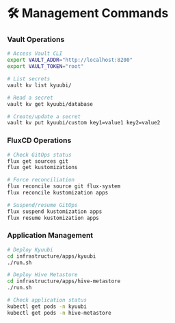 # 🛠️ Management Commands

### Vault Operations

```bash
# Access Vault CLI
export VAULT_ADDR="http://localhost:8200"
export VAULT_TOKEN="root"

# List secrets
vault kv list kyuubi/

# Read a secret
vault kv get kyuubi/database

# Create/update a secret
vault kv put kyuubi/custom key1=value1 key2=value2
```

### FluxCD Operations

```bash
# Check GitOps status
flux get sources git
flux get kustomizations

# Force reconciliation
flux reconcile source git flux-system
flux reconcile kustomization apps

# Suspend/resume GitOps
flux suspend kustomization apps
flux resume kustomization apps
```

### Application Management

```bash
# Deploy Kyuubi
cd infrastructure/apps/kyuubi
./run.sh

# Deploy Hive Metastore
cd infrastructure/apps/hive-metastore
./run.sh

# Check application status
kubectl get pods -n kyuubi
kubectl get pods -n hive-metastore
```
